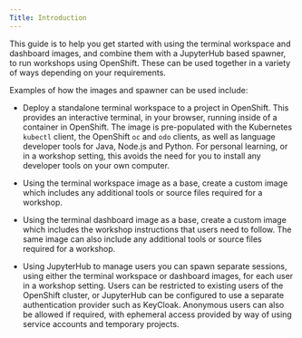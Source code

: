 ```yaml
---
Title: Introduction
---
```


This guide is to help you get started with using the terminal workspace
and dashboard images, and combine them with a JupyterHub based spawner, to run workshops using OpenShift. These can be used together in a variety of ways depending on your requirements.

Examples of how the images and spawner can be used include:

* Deploy a standalone terminal workspace to a project in OpenShift. This provides an interactive terminal, in your browser, running inside of a container in OpenShift. The image is pre-populated with the Kubernetes ``kubectl`` client, the OpenShift ``oc`` and ``odo`` clients, as well as language developer tools for Java, Node.js and Python. For personal learning, or in a workshop setting, this avoids the need for you to install any developer tools on your own computer.

* Using the terminal workspace image as a base, create a custom image which includes any additional tools or source files required for a workshop.

* Using the terminal dashboard image as a base, create a custom image which includes the workshop instructions that users need to follow. The same image can also include any additional tools or source files required for a workshop.

* Using JupyterHub to manage users you can spawn separate sessions, using either the terminal workspace or dashboard images, for each user in a workshop setting. Users can be restricted to existing users of the OpenShift cluster, or JupyterHub can be configured to use a separate authentication provider such as KeyCloak. Anonymous users can also be allowed if required, with ephemeral access provided by way of using service accounts and temporary projects.
